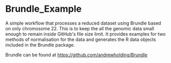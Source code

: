 # Brundle_Example

A simple workflow that processes a reduced dataset using Brundle based on only chromosome 22. This is to keep the all the genomic data small enough to remain inside GitHub's file size limit.
It provides examples for two methods of normalisation for the data and generates the R data objects included in the Brundle package.

Brundle can be found at https://github.com/andrewholding/Brundle
